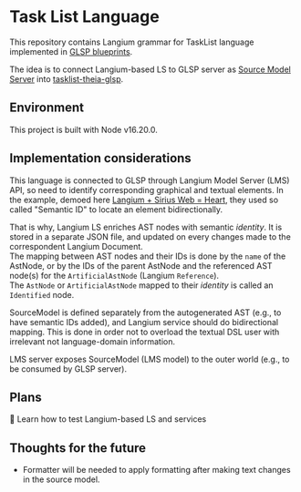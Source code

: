 # Task List Language

This repository contains Langium grammar for TaskList language implemented in [GLSP blueprints](https://github.com/eclipse-glsp/glsp-examples/tree/master/project-templates/node-json-theia).

The idea is to connect Langium-based LS to GLSP server as [Source Model Server](https://www.eclipse.org/glsp/documentation/integrations/) into [tasklist-theia-glsp](https://github.com/Crystal-VPL/tasklist-theia-glsp).

## Environment

This project is built with Node v16.20.0.

## Implementation considerations

This language is connected to GLSP through Langium Model Server (LMS) API, so need to identify corresponding graphical and textual elements.
In the example, demoed here [Langium + Sirius Web = Heart](https://www.google.com/url?sa=t&rct=j&q=&esrc=s&source=web&cd=&ved=2ahUKEwjtjeHY1Mz9AhVUlFwKHRICDKQQwqsBegQIFxAE&url=https%3A%2F%2Fwww.youtube.com%2Fwatch%3Fv%3Dt-BISMWMtwc&usg=AOvVaw2oh1_5SVKkUAzkYOwXrWvU), they used so called "Semantic ID" to locate an element bidirectionally.

That is why, Langium LS enriches AST nodes with semantic *identity*. It is stored in a separate JSON file, and updated on every changes made to the correspondent Langium Document.  
The mapping between AST nodes and their IDs is done by the `name` of the AstNode, or by the IDs of the parent AstNode and the referenced AST node(s) for the `ArtificialAstNode` (Langium `Reference`).  
The `AstNode` or `ArtificialAstNode` mapped to their *identity* is called an `Identified` node.

SourceModel is defined separately from the autogenerated AST (e.g., to have semantic IDs added), and Langium service should do bidirectional mapping. This is done in order not to overload the textual DSL user with irrelevant not language-domain information.

LMS server exposes SourceModel (LMS model) to the outer world (e.g., to be consumed by GLSP server).

## Plans

📃 Learn how to test Langium-based LS and services

## Thoughts for the future

- Formatter will be needed to apply formatting after making text changes in the source model.
